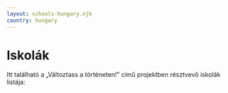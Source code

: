 ```yaml
---
layout: schools-hungary.njk
country: hungary
---
```

# Iskolák
Itt található a „Változtass a történeten!” című projektben résztvevő iskolák listája: